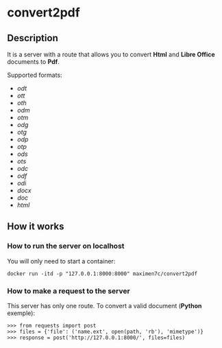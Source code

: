# convert2pdf

## Description

It is a server with a route that allows you to convert **Html** and **Libre Office** documents to **Pdf**.

Supported formats:
* *odt*
* *ott*
* *oth*
* *odm*
* *otm*
* *odg*
* *otg*
* *odp*
* *otp*
* *ods*
* *ots*
* *odc*
* *odf*
* *odi*
* *docx*
* *doc*
* *html*

## How it works

### How to run the server on localhost

You will only need to start a container:

```
docker run -itd -p "127.0.0.1:8000:8000" maximen7c/convert2pdf
```

### How to make a request to the server

This server has only one route. To convert a valid document (**Python** exemple):

```
>>> from requests import post
>>> files = {'file': ('name.ext', open(path, 'rb'), 'mimetype')}
>>> response = post('http://127.0.0.1:8000/', files=files)
```
